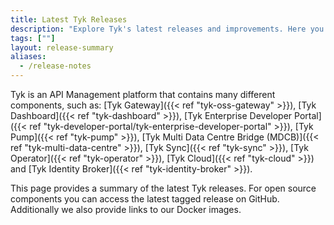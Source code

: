 ```yaml
---
title: Latest Tyk Releases
description: "Explore Tyk's latest releases and improvements. Here you will find release notes for all Tyk Components and versions. "
tags: [""]
layout: release-summary
aliases:
  - /release-notes
---
```


Tyk is an API Management platform that contains many different components, such as: [Tyk Gateway]({{< ref "tyk-oss-gateway" >}}), [Tyk Dashboard]({{< ref "tyk-dashboard" >}}), [Tyk Enterprise Developer Portal]({{< ref "tyk-developer-portal/tyk-enterprise-developer-portal" >}}), [Tyk Pump]({{< ref "tyk-pump" >}}), [Tyk Multi Data Centre Bridge (MDCB)]({{< ref "tyk-multi-data-centre" >}}), [Tyk Sync]({{< ref "tyk-sync" >}}), [Tyk Operator]({{< ref "tyk-operator" >}}), [Tyk Cloud]({{< ref "tyk-cloud" >}}) and [Tyk Identity Broker]({{< ref "tyk-identity-broker" >}}).

This page provides a summary of the latest Tyk releases. For open source components you can access the latest tagged release on GitHub. Additionally we also provide links to our Docker images.
